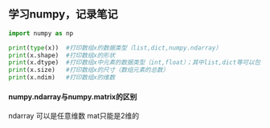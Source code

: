 ## 学习numpy，记录笔记

```python
import numpy as np

print(type(x))  #打印数组x的数据类型（list,dict,numpy.ndarray）
print(x.shape)  #打印数组x的形状
print(x.dtype)  #打印数组x中元素的数据类型（int,float）；其中list,dict等可以包含不同的数据类型，因此不可调用x.dtype方法；numpy.array中要求所有元素属于同一数据类型，因此可调用x.dtype方法
print(x.size)   #打印数组x的尺寸（数组元素的总数）
print(x.ndim)   #打印数组x的维数


```
#### numpy.ndarray与numpy.matrix的区别
ndarray 可以是任意维数 mat只能是2维的
